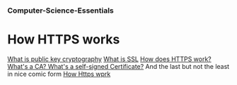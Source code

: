 ### Computer-Science-Essentials

# How HTTPS works
[What is public key cryptography](https://www.cloudflare.com/learning/ssl/how-does-public-key-encryption-work/)
[What is SSL](https://www.cloudflare.com/learning/ssl/what-is-ssl/)
[How does HTTPS work? What's a CA? What's a self-signed Certificate?](https://www.youtube.com/watch?v=T4Df5_cojAs)
And the last but not the least in nice comic form
[How Https wprk](https://howhttps.works/)


